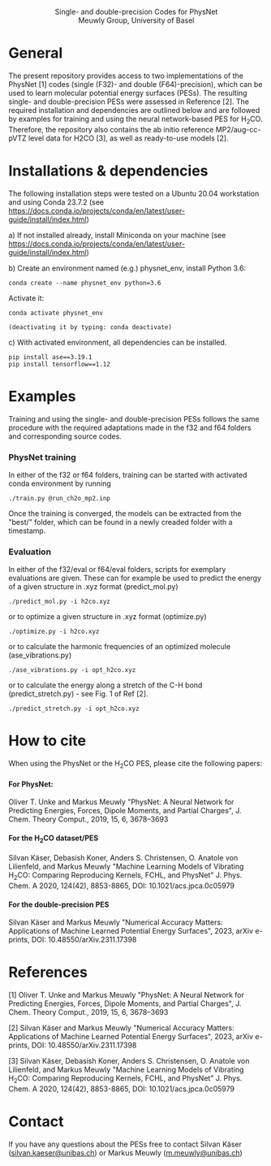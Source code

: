 <p align="center">
Single- and double-precision Codes for PhysNet<br>
Meuwly Group, University of Basel
</p>

# General
The present repository provides access to two implementations of the PhysNet [1] codes (single (F32)- and double (F64)-precision), which can be used to learn molecular potential energy surfaces (PESs). The resulting single- and double-precision PESs were assessed in Reference [2]. The required installation and dependencies are outlined below and are followed by examples for training and using the neural network-based PES for H<sub>2</sub>CO. Therefore, the repository also contains the ab initio reference MP2/aug-cc-pVTZ level data for H2CO [3], as well as ready-to-use models [2].


# Installations & dependencies

The following installation steps were tested on a Ubuntu 20.04 workstation and using
Conda 23.7.2 (see https://docs.conda.io/projects/conda/en/latest/user-guide/install/index.html)

a) If not installed already, install Miniconda on your machine (see https://docs.conda.io/projects/conda/en/latest/user-guide/install/index.html)

b) Create an environment named (e.g.) physnet_env, install Python 3.6:

    conda create --name physnet_env python=3.6

   Activate it:

    conda activate physnet_env

    (deactivating it by typing: conda deactivate)


c) With activated environment, all dependencies can be installed.

    pip install ase==3.19.1
    pip install tensorflow==1.12


# Examples
Training and using the single- and double-precision PESs follows the same procedure with the required adaptations made in the f32 and f64 folders and corresponding source codes.

### PhysNet training
In either of the f32 or f64 folders, training can be started with activated conda environment by running

    ./train.py @run_ch2o_mp2.inp
    
Once the training is converged, the models can be extracted from the "best/" folder, which can be found in a newly creaded folder with a timestamp.

### Evaluation
In either of the f32/eval or f64/eval folders, scripts for exemplary evaluations are given. These can for example be used to predict the energy of a given structure in .xyz format (predict_mol.py)

    ./predict_mol.py -i h2co.xyz
    
or to optimize a given structure in .xyz format (optimize.py)

    ./optimize.py -i h2co.xyz
    
or to calculate the harmonic frequencies of an optimized molecule (ase_vibrations.py)

    ./ase_vibrations.py -i opt_h2co.xyz
    
or to calculate the energy along a stretch of the C-H bond (predict_stretch.py) - see Fig. 1 of Ref [2].

    ./predict_stretch.py -i opt_h2co.xyz


# How to cite 

When using the PhysNet or the H<sub>2</sub>CO PES, please cite the following papers:

#### For PhysNet:
Oliver T. Unke and Markus Meuwly "PhysNet: A Neural Network for Predicting Energies,
Forces, Dipole Moments, and Partial Charges", J. Chem. Theory Comput., 2019,
15, 6, 3678–3693

#### For the H<sub>2</sub>CO dataset/PES
Silvan Käser, Debasish Koner, Anders S. Christensen, O. Anatole von Lilienfeld, and Markus Meuwly "Machine Learning Models of Vibrating H<sub>2</sub>CO: Comparing Reproducing Kernels, FCHL, and PhysNet"
J. Phys. Chem. A 2020, 124(42), 8853-8865, DOI: 10.1021/acs.jpca.0c05979

#### For the double-precision PES
Silvan Käser and Markus Meuwly "Numerical Accuracy Matters: Applications of Machine Learned Potential Energy Surfaces", 2023, arXiv e-prints, DOI: 10.48550/arXiv.2311.17398

# References


[1] Oliver T. Unke and Markus Meuwly "PhysNet: A Neural Network for Predicting Energies, Forces, Dipole Moments, and Partial Charges", J. Chem. Theory Comput., 2019, 15, 6, 3678–3693

[2] Silvan Käser and Markus Meuwly "Numerical Accuracy Matters: Applications of Machine Learned Potential Energy Surfaces", 2023, arXiv e-prints, DOI: 10.48550/arXiv.2311.17398

[3] Silvan Käser, Debasish Koner, Anders S. Christensen, O. Anatole von Lilienfeld, and Markus Meuwly "Machine Learning Models of Vibrating H<sub>2</sub>CO: Comparing Reproducing Kernels, FCHL, and PhysNet"
J. Phys. Chem. A 2020, 124(42), 8853-8865, DOI: 10.1021/acs.jpca.0c05979

# Contact

If you have any questions about the PESs free to contact Silvan Käser (silvan.kaeser@unibas.ch) or Markus Meuwly (m.meuwly@unibas.ch)


